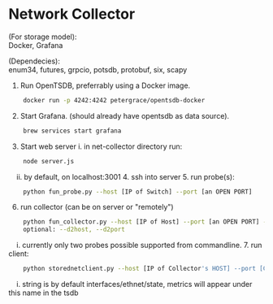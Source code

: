 # Network Collector

(For storage model):  
Docker, Grafana  

(Dependecies):  
enum34, futures, grpcio, potsdb, protobuf, six, scapy  

1. Run OpenTSDB, preferrably using a Docker image.
```sh
    docker run -p 4242:4242 petergrace/opentsdb-docker
```
2. Start Grafana. (should already have opentsdb as data source).
```sh
    brew services start grafana
```
3. Start web server
    i. in net-collector directory run: 
```sh
    node server.js
```  
&nbsp;&nbsp;&nbsp;&nbsp;ii. by default, on localhost:3001
4. ssh into server
5. run probe(s): 

```sh
    python fun_probe.py --host [IP of Switch] --port [an OPEN PORT]
```
6. run collector (can be on server or "remotely")
```sh
    python fun_collector.py --host [IP of Host] --port [an OPEN PORT] --d1host [First Probe's Host IP] --d1port [first probe's port] 
    optional: --d2host, --d2port
```  
&nbsp;&nbsp;&nbsp;&nbsp;i. currently only two probes possible supported from commandline. 
7. run client:
```sh
    python storednetclient.py --host [IP of Collector's HOST] --port [Collector's PORT] --subscribe ["any/separated/string"]
```  
&nbsp;&nbsp;&nbsp;&nbsp;i. string is by default interfaces/ethnet/state, metrics will appear under this name in the tsdb
